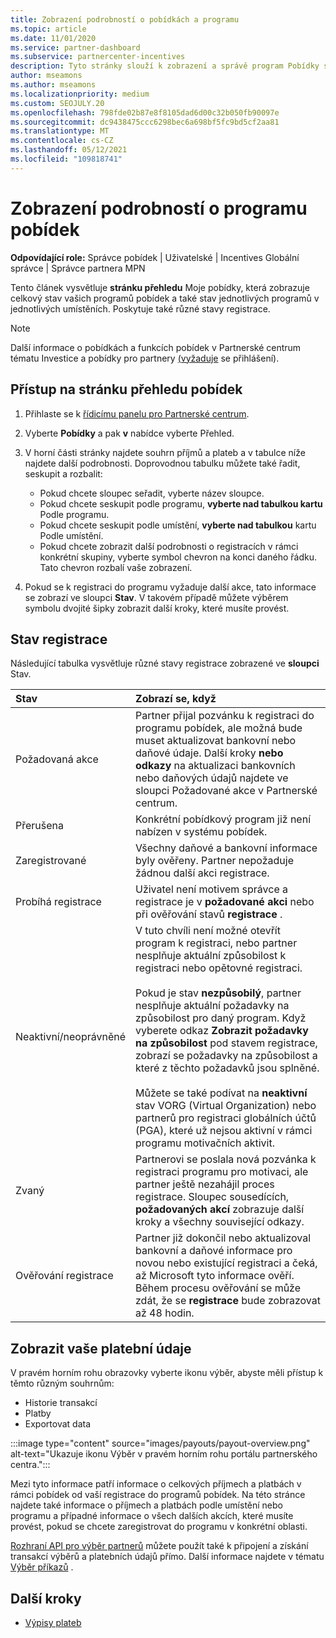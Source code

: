 ```yaml
---
title: Zobrazení podrobností o pobídkách a programu
ms.topic: article
ms.date: 11/01/2020
ms.service: partner-dashboard
ms.subservice: partnercenter-incentives
description: Tyto stránky slouží k zobrazení a správě program Pobídky stavu.
author: mseamons
ms.author: mseamons
ms.localizationpriority: medium
ms.custom: SEOJULY.20
ms.openlocfilehash: 798fde02b87e8f8105dad6d00c32b050fb90097e
ms.sourcegitcommit: dc9438475ccc6298bec6a698bf5fc9bd5cf2aa81
ms.translationtype: MT
ms.contentlocale: cs-CZ
ms.lasthandoff: 05/12/2021
ms.locfileid: "109818741"
---
```

# <a name="view-your-incentives-program-details"></a>Zobrazení podrobností o programu pobídek

**Odpovídající role:** Správce pobídek | Uživatelské | Incentives Globální správce | Správce partnera MPN

Tento článek vysvětluje **stránku přehledu** Moje pobídky, která zobrazuje celkový stav vašich programů pobídek a také stav jednotlivých programů v jednotlivých umístěních. Poskytuje také různé stavy registrace.

>[!NOTE]
>Další informace o pobídkách a funkcích pobídek v Partnerské centrum tématu Investice a pobídky pro partnery [(vyžaduje](https://partner.microsoft.com/membership/partner-incentives) se přihlášení).

## <a name="access-the-incentives-overview-page"></a>Přístup na stránku přehledu pobídek

1. Přihlaste se k [řídicímu panelu pro Partnerské centrum](https://partner.microsoft.com/dashboard).
1. Vyberte **Pobídky** a pak **v** nabídce vyberte Přehled.
1. V horní části stránky najdete souhrn příjmů a plateb a v tabulce níže najdete další podrobnosti. Doprovodnou tabulku můžete také řadit, seskupit a rozbalit:

   - Pokud chcete sloupec seřadit, vyberte název sloupce.
   - Pokud chcete seskupit podle programu, **vyberte nad tabulkou kartu** Podle programu.
   - Pokud chcete seskupit podle umístění, **vyberte nad tabulkou** kartu Podle umístění.
   - Pokud chcete zobrazit další podrobnosti o registracích v rámci konkrétní skupiny, vyberte symbol chevron na konci daného řádku. Tato chevron rozbalí vaše zobrazení.
1. Pokud se k registraci do programu vyžaduje další akce, tato informace se zobrazí ve sloupci **Stav**. V takovém případě můžete výběrem symbolu dvojité šipky zobrazit další kroky, které musíte provést.

## <a name="enrollment-status"></a>Stav registrace

Následující tabulka vysvětluje různé stavy registrace zobrazené ve **sloupci** Stav.

| **Stav**         | **Zobrazí se, když** |
|:------------------------------------|:------------------|
| Požadovaná akce  | Partner přijal pozvánku k registraci do programu pobídek, ale možná bude muset aktualizovat bankovní nebo daňové údaje. Další kroky **nebo odkazy** na aktualizaci bankovních nebo daňových údajů najdete ve sloupci Požadované akce v Partnerské centrum. |
| Přerušena  | Konkrétní pobídkový program již není nabízen v systému pobídek. |
| Zaregistrované  | Všechny daňové a bankovní informace byly ověřeny. Partner nepožaduje žádnou další akci registrace. |
| Probíhá registrace  | Uživatel není motivem správce a registrace je v **požadované akci** nebo při ověřování stavů **registrace** .|
| Neaktivní/neoprávněné | V tuto chvíli není možné otevřít program k registraci, nebo partner nesplňuje aktuální způsobilost k registraci nebo opětovné registraci. <br><br> Pokud je stav **nezpůsobilý**, partner nesplňuje aktuální požadavky na způsobilost pro daný program. Když vyberete odkaz **Zobrazit požadavky na způsobilost** pod stavem registrace, zobrazí se požadavky na způsobilost a které z těchto požadavků jsou splněné. <br><br> Můžete se také podívat na **neaktivní** stav VORG (Virtual Organization) nebo partnerů pro registraci globálních účtů (PGA), které už nejsou aktivní v rámci programu motivačních aktivit.  |
| Zvaný  | Partnerovi se poslala nová pozvánka k registraci programu pro motivaci, ale partner ještě nezahájil proces registrace. Sloupec sousedících, **požadovaných akcí** zobrazuje další kroky a všechny související odkazy.  |
| Ověřování registrace  | Partner již dokončil nebo aktualizoval bankovní a daňové informace pro novou nebo existující registraci a čeká, až Microsoft tyto informace ověří. Během procesu ověřování se může zdát, že se **registrace** bude zobrazovat až 48 hodin.  |

## <a name="see-your-payment-information"></a>Zobrazit vaše platební údaje

V pravém horním rohu obrazovky vyberte ikonu výběr, abyste měli přístup k těmto různým souhrnům:

- Historie transakcí
- Platby
- Exportovat data

:::image type="content" source="images/payouts/payout-overview.png" alt-text="Ukazuje ikonu Výběr v pravém horním rohu portálu partnerského centra.":::

Mezi tyto informace patří informace o celkových příjmech a platbách v rámci pobídek od vaší registrace do programů pobídek. Na této stránce najdete také informace o příjmech a platbách podle umístění nebo programu a případné informace o všech dalších akcích, které musíte provést, pokud se chcete zaregistrovat do programu v konkrétní oblasti. 

[Rozhraní API pro výběr partnerů](https://apidocs.microsoft.com/services/partnerpayouts) můžete použít také k připojení a získání transakcí výběrů a platebních údajů přímo. Další informace najdete v tématu [Výběr příkazů](payout-statement.md) .

## <a name="next-steps"></a>Další kroky

- [Výpisy plateb](payout-statement.md)
